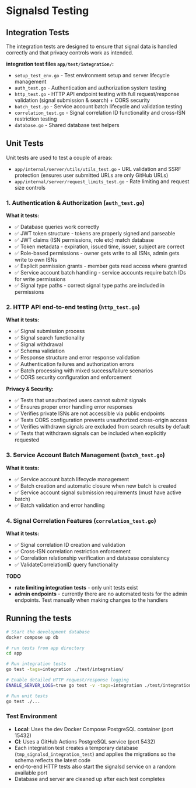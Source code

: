# Signalsd Testing

## Integration Tests

The integration tests are designed to ensure that signal data is handled correctly and that privacy controls work as intended.

**integration test files `app/test/integration/`:**
- `setup_test_env.go` - Test environment setup and server lifecycle management
- `auth_test.go` - Authentication and authorization system testing
- `http_test.go` - HTTP API endpoint testing with full request/response validation (signal submission & search) + CORS security
- `batch_test.go` - Service account batch lifecycle and validation testing
- `correlation_test.go` - Signal correlation ID functionality and cross-ISN restriction testing
- `database.go` - Shared database test helpers

## Unit Tests 

Unit tests are used to test a couple of areas:
- `app/internal/server/utils/utils_test.go` - URL validation and SSRF protection (ensures user submitted URLs are only GitHub URLs)
- `app/internal/server/request_limits_test.go` - Rate limiting and request size controls


### 1. Authentication & Authorization (`auth_test.go`)

**What it tests:**

- ✅ Database queries work correctly
- ✅ JWT token structure - tokens are properly signed and parseable
- ✅ JWT claims (ISN permissions, role etc) match database 
- ✅ Token metadata - expiration, issued time, issuer, subject are correct
- ✅ Role-based permissions - owner gets write to all ISNs, admin gets write to own ISNs
- ✅ Explicit permission grants - member gets read access where granted
- ✅ Service account batch handling - service accounts require batch IDs for write permissions
- ✅ Signal type paths - correct signal type paths are included in permissions


### 2. HTTP API end-to-end testing (`http_test.go`)

**What it tests:**
- ✅ Signal submission process
- ✅ Signal search functionality 
- ✅ Signal withdrawal 
- ✅ Schema validation 
- ✅ Response structure and error response validation
- ✅ Authentication failures and authorization errors
- ✅ Batch processing with mixed success/failure scenarios
- ✅ CORS security configuration and enforcement


**Privacy & Security:**
- ✅ Tests that unauthorized users cannot submit signals
- ✅ Ensures proper error handling error responses
- ✅ Verifies private ISNs are not accessible via public endpoints
- ✅ Tests CORS configuration prevents unauthorized cross-origin access
- ✅ Verifies withdrawn signals are excluded from search results by default
- ✅ Tests that withdrawn signals can be included when explicitly requested


### 3. Service Account Batch Management (`batch_test.go`)

**What it tests:**
- ✅ Service account batch lifecycle management
- ✅ Batch creation and automatic closure when new batch is created
- ✅ Service account signal submission requirements (must have active batch)
- ✅ Batch validation and error handling


### 4. Signal Correlation Features (`correlation_test.go`)

**What it tests:**
- ✅ Signal correlation ID creation and validation
- ✅ Cross-ISN correlation restriction enforcement
- ✅ Correlation relationship verification and database consistency
- ✅ ValidateCorrelationID query functionality


**TODO**
  - **rate limiting integration tests** - only unit tests exist
  - **admin endpoints** - currently there are no automated tests for the admin endpoints. Test manually when making changes to the handlers

## Running the tests
```bash
# Start the development database
docker compose up db

# run tests from app directory
cd app

# Run integration tests
go test -tags=integration ./test/integration/

# Enable detailed HTTP request/response logging
ENABLE_SERVER_LOGS=true go test -v -tags=integration ./test/integration/

# Run unit tests
go test ./...
```

### Test Environment
- **Local**: Uses the dev Docker Compose PostgreSQL container (port 15432)
- **CI**: Uses a GitHub Actions PostgreSQL service (port 5432)
- Each integration test creates a temporary database (`tmp_signalsd_integration_test`) and applies the migrations so the schema reflects the latest code
-  end-to-end HTTP tests also start the signalsd service on a random available port
- Database and server are cleaned up after each test completes
